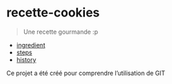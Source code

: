 # recette-cookies

>Une recette gourmande :p


- [ingredient](ingredient.md)
- [steps](steps.md)
- [history](history.md)

Ce projet a été créé pour comprendre l’utilisation de GIT

